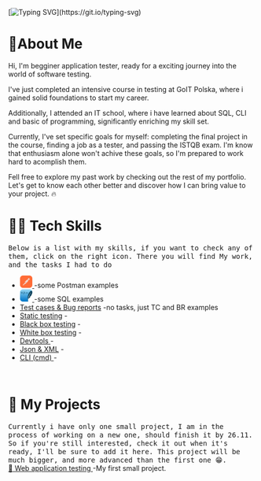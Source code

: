 [![Typing SVG](https://readme-typing-svg.demolab.com?font=Fira+Code&pause=1000&color=F73411&center=true&random=false&width=435&lines=Hello+There+%F0%9F%91%8B;I'm+Patryk+Radomyski;Junior+QA+Engineer!)](https://git.io/typing-svg)

<h1>🔎About Me</h1>
<p>Hi, I'm begginer application tester, ready for a exciting journey into the world of software testing. </p>
<p>I've just completed an intensive course in testing at GoIT Polska, where i gained solid foundations to start my career.</p>
<p>Additionally, I attended an IT school, where i have learned about SQL, CLI and basic of programming, significantly enriching my skill set.</p>
<p>Currently, I've set specific goals for myself: completing the final project in the course, finding a job as a tester, and passing the ISTQB exam. I'm know that enthusiasm alone won't achive these goals, so I'm prepared to work hard to acomplish them.</p>

<p>Fell free to explore my past work by checking out the rest of my portfolio. Let's get to know each other better and discover how I can bring value to your project. 🔥</p>

<h1> 👩‍💻 Tech Skills</h1>
<tt> Below is a list with my skills, if you want to check any of them, click on the right icon. There you will find My work, and the tasks I had to do</tt>

<ul>
  <li><a href="https://google.com">  <img src="https://github.com/tandpfun/skill-icons/blob/main/icons/Postman.svg" width=25 align="bottom" > </a> -some Postman examples</li>
  <li><a href="https://google.com">  <img src="https://github.com/tandpfun/skill-icons/blob/main/icons/SQLite.svg" width=25 align="bottom" > </a> -some SQL examples</li>
<li><a href="https://github.com/PatrykRA/MyFirstProject">  Test cases & Bug reports</a> -no tasks, just TC and BR examples </li>
  <li><a href="https://github.com/PatrykRA/MyFirstProject"> Static testing</a> -</li>
<li><a href="https://github.com/PatrykRA/MyFirstProject">  Black box testing</a> - </li>
<li><a href="https://github.com/PatrykRA/MyFirstProject">  White box testing</a> - 
</li>
  <li><a href="https://github.com/PatrykRA/MyFirstProject">  Devtools </a> - </li>
  <li><a href="https://github.com/PatrykRA/MyFirstProject">  Json & XML</a> - </li>
  <li><a href="https://github.com/PatrykRA/MyFirstProject"> CLI (cmd) </a> - </li>
</ul>
<br>
<h1>🧩 My Projects </h1>
<tt>Currently i have only one small project, I am in the process of working on a new one, should finish it by 26.11. So if you're still interested, check it out when it's ready, I'll be sure to add it here. This project will be much bigger, and more advanced than the first one 😁. </tt>
<br>
<a href="https://github.com/PatrykRA/goit.git"> 🔧 Web application testing </a> -My first small project.
